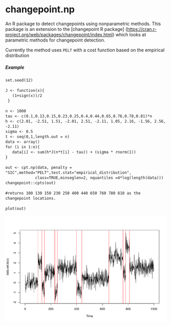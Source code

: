 # changepoint.np
An R package to detect changepoints using nonparametric methods.  This package is an extension to the [changepoint R package] (https://cran.r-project.org/web/packages/changepoint/index.html) which looks at parametric methods for changepoint detection. 

Currently the method uses `PELT` with a cost function based on the empirical distribution 

##### Example 

```
set.seed(12)

J <- function(x){
   (1+sign(x))/2
 }

n <- 1000
tau <- c(0.1,0.13,0.15,0.23,0.25,0.4,0.44,0.65,0.76,0.78,0.81)*n
h <- c(2.01, -2.51, 1.51, -2.01, 2.51, -2.11, 1.05, 2.16, -1.56, 2.56, -2.11)
sigma <- 0.5
t <- seq(0,1,length.out = n)
data <- array()
for (i in 1:n){
   data[i] <- sum(h*J(n*t[i] - tau)) + (sigma * rnorm(1))
}

out <- cpt.np(data, penalty = "SIC",method="PELT",test.stat="empirical_distribution",
             class=TRUE,minseglen=2, nquantiles =4*log(length(data)))
changepoint::cpts(out)

#returns 100 130 150 230 250 400 440 650 760 780 810 as the changepoint locations.

plot(out)
```

![alt tag](PELTexample.png) 
